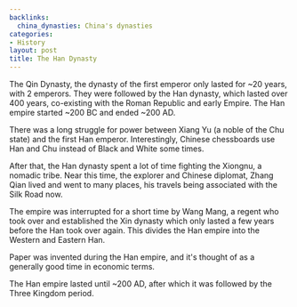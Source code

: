 ```yaml
---
backlinks:
  china_dynasties: China's dynasties
categories:
- History
layout: post
title: The Han Dynasty
---
```


The Qin Dynasty, the dynasty of the first emperor only lasted for ~20 years, with 2 emperors. They were
followed by the Han dynasty, which lasted over 400 years, co-existing with the Roman Republic and early
Empire. The Han empire started ~200 BC and ended ~200 AD.

There was a long struggle for power between Xiang Yu (a noble of the Chu state) and the first Han emperor.
Interestingly, Chinese chessboards use Han and Chu instead of Black and White some times.

After that, the Han dynasty spent a lot of time fighting the Xiongnu, a nomadic tribe. Near this time, the
explorer and Chinese diplomat, Zhang Qian lived and went to many places, his travels being associated with
the Silk Road now.

The empire was interrupted for a short time by Wang Mang, a regent who took over and established the Xin
dynasty which only lasted a few years before the Han took over again. This divides the Han empire into
the Western and Eastern Han.

Paper was invented during the Han empire, and it's thought of as a generally good time in economic terms.

The Han empire lasted until ~200 AD, after which it was followed by the Three Kingdom period.